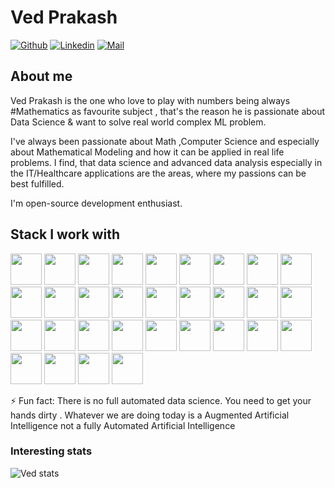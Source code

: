 
# Ved Prakash 

[![Github](https://img.shields.io/github/followers/ved3prakas?label=Follow&style=social)](https://github.com/ved3prakas)
[![Linkedin](https://img.shields.io/badge/-Ved%20Prakash-blue?style=flat-square&logo=linkedin&logoColor=white&link=https://https://www.linkedin.com/in/vedprakash2316/)](https://www.linkedin.com/in/vedprakash2316/)
[![Mail](https://img.shields.io/badge/-vedprakash2316@gmail.com-black?style=flat-square&logo=gmail&logoColor=red&link=)](mailto:vedprakash2316@gmail.com)



## About me 
Ved Prakash is the one who love to play with numbers being always #Mathematics as favourite subject , that's the reason he is passionate about Data Science & want to solve real world complex ML problem.

I've always been passionate about Math ,Computer Science and especially about Mathematical Modeling and how it can be applied in real life problems. I find, that data science and advanced data analysis especially in the IT/Healthcare applications are the areas, where my passions can be best fulfilled.

I'm open-source development enthusiast.


## Stack I work with
<code><img height="50" src="https://www.vectorlogo.zone/logos/python/python-ar21.svg"></code>
<code><img height="50" src="https://www.vectorlogo.zone/logos/djangoproject/djangoproject-ar21.svg"></code>
<code><img height="50" src="https://www.vectorlogo.zone/logos/pocoo_flask/pocoo_flask-ar21.svg"></code>
<code><img height="50" src="https://www.vectorlogo.zone/logos/mysql/mysql-horizontal.svg"></code>
<code><img height="50" src="https://www.vectorlogo.zone/logos/sqlite/sqlite-ar21.svg"></code>
<code><img height="50" src="https://www.vectorlogo.zone/logos/github/github-ar21.svg"></code>
<code><img height="50" src="https://www.vectorlogo.zone/logos/bitbucket/bitbucket-ar21.svg"></code>
<code><img height="50" src="https://www.vectorlogo.zone/logos/getpostman/getpostman-ar21.svg"></code>
<code><img height="50" src="https://www.vectorlogo.zone/logos/git-scm/git-scm-ar21.svg"></code>
<code><img height="50" src="https://www.vectorlogo.zone/logos/apache/apache-official.svg"></code>
<code><img height="50" src="https://www.vectorlogo.zone/logos/linux/linux-ar21.svg"></code>
<code><img height="50" src="https://www.vectorlogo.zone/logos/ubuntu/ubuntu-ar21.svg"></code>
<code><img height="50" src="https://www.vectorlogo.zone/logos/raspberrypi/raspberrypi-ar21.svg"></code>
<code><img height="50" src="https://www.vectorlogo.zone/logos/Heroku/Heroku-ar21.svg"></code>
<code><img height="50" src="https://www.vectorlogo.zone/logos/pytorch/pytorch-ar21.svg"></code>
<code><img height="50" src="https://www.vectorlogo.zone/logos/jupyter/jupyter-ar21.svg"></code>
<code><img height="50" src="https://www.vectorlogo.zone/logos/Pivotal/Pivotal-ar21.svg"></code>
<code><img height="50" src="https://www.vectorlogo.zone/logos/Amazon Web Services/Amazon Web Services-ar21.svg"></code>
<code><img height="50" src="https://www.vectorlogo.zone/logos/Google Cloud/Google Cloud-ar21.svg"></code>
<code><img height="50" src="https://www.vectorlogo.zone/logos/Microsoft Azure/Microsoft Azure-ar21.svg"></code>
<code><img height="50" src="https://www.vectorlogo.zone/logos/NumPy/NumPy-ar21.svg"></code>
<code><img height="50" src="https://www.vectorlogo.zone/logos/HTML5/HTML5-ar21.svg"></code>
<code><img height="50" src="https://www.vectorlogo.zone/logos/JSON/JSON-ar21.svg"></code>
<code><img height="50" src="https://www.vectorlogo.zone/logos/MongoDB/MongoDB-ar21.svg"></code>
<code><img height="50" src="https://www.vectorlogo.zone/logos/NVIDIA/NVIDIA-ar21.svg"></code>
<code><img height="50" src="https://www.vectorlogo.zone/logos/OpenCV/OpenCV-ar21.svg"></code>
<code><img height="50" src="https://www.vectorlogo.zone/logos/phpMyAdmin/phpMyAdmin-ar21.svg"></code>
<code><img height="50" src="https://www.vectorlogo.zone/logos/OpenCV/OpenCV-ar21.svg"></code>
<code><img height="50" src="https://www.vectorlogo.zone/logos/OpenCV/OpenCV-ar21.svg"></code>
<code><img height="50" src="https://www.vectorlogo.zone/logos/OpenCV/OpenCV-ar21.svg"></code>
<code><img height="50" src="https://www.vectorlogo.zone/logos/OpenCV/OpenCV-ar21.svg"></code>





⚡ Fun fact: There is no full automated data science. You need to get your hands dirty . Whatever we are doing today is a Augmented Artificial Intelligence not a fully Automated Artificial Intelligence


### Interesting stats

![Ved stats](https://github-readme-stats.vercel.app/api?username=Ved&show_icons=true)
